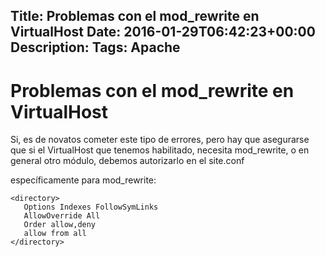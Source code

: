 Title: Problemas con el mod_rewrite en VirtualHost
Date: 2016-01-29T06:42:23+00:00
Description: 
Tags: Apache
---
# Problemas con el mod_rewrite en VirtualHost


Si, es de novatos cometer este tipo de errores, pero hay que asegurarse que si el VirtualHost que tenemos habilitado, necesita mod_rewrite, o en general otro módulo, debemos autorizarlo en el site.conf

específicamente para mod_rewrite:
```
<directory>
   Options Indexes FollowSymLinks  
   AllowOverride All  
   Order allow,deny  
   allow from all
</directory>  
```
